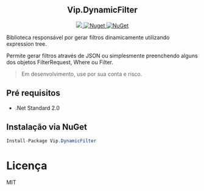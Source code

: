 
<h2 align="center"><strong>Vip.DynamicFilter</strong></h2> 

<p align="center">
  <a href="https://raw.githubusercontent.com/leandrovip/Vip.DynamicFilter/master/LICENSE">
    <img src="https://img.shields.io/github/license/leandrovip/Vip.DynamicFilter" />
  </a>
  
  <a href="https://www.nuget.org/packages/Vip.DynamicFilter/">
    <img alt="Nuget" src="https://img.shields.io/nuget/dt/Vip.DynamicFilter?label=NuGet%20downloads&style=flat-square">
  </a>
  
  <a href="https://www.nuget.org/packages/Vip.DynamicFilter/">
     <img alt="NuGet" src="https://img.shields.io/nuget/v/Vip.DynamicFilter.svg">
  </a>
</p>

Biblioteca responsável por gerar filtros dinamicamente utilizando expression tree.

Permite gerar filtros através de JSON ou simplesmente preenchendo alguns dos objetos FilterRequest, Where ou Filter.

> Em desenvolvimento, use por sua conta e risco.

## Pré requisitos

- .Net Standard 2.0

## Instalação via NuGet

```csharp
Install-Package Vip.DynamicFilter
```

# Licença
MIT